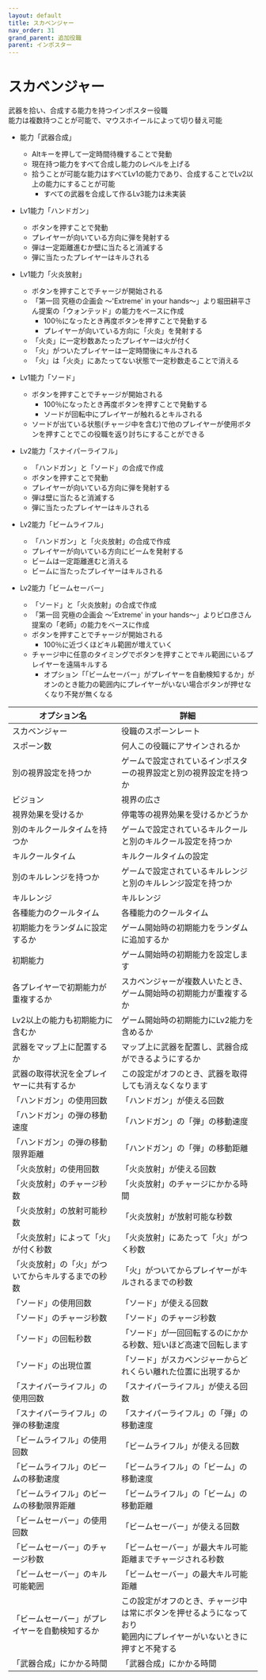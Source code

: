 ```yaml
---
layout: default
title: スカベンジャー
nav_order: 31
grand_parent: 追加役職
parent: インポスター
---
```


# スカベンジャー

武器を拾い、合成する能力を持つインポスター役職<br>
能力は複数持つことが可能で、マウスホイールによって切り替え可能

- 能力「武器合成」
  - Altキーを押して一定時間待機することで発動
  - 現在持つ能力をすべて合成し能力のレベルを上げる
  - 拾うことが可能な能力はすべてLv1の能力であり、合成することでLv2以上の能力にすることが可能
    - すべての武器を合成して作るLv3能力は未実装

- Lv1能力「ハンドガン」
  -  ボタンを押すことで発動
  - プレイヤーが向いている方向に弾を発射する
  - 弾は一定距離進むか壁に当たると消滅する
  - 弾に当たったプレイヤーはキルされる

- Lv1能力「火炎放射」
  - ボタンを押すことでチャージが開始される
  - 「第一回 究極の企画会  ～'Extreme' in your hands～」より堀田耕平さん提案の「ウォンテッド」の能力をベースに作成
    - 100％になったとき再度ボタンを押すことで発動する
    - プレイヤーが向いている方向に「火炎」を発射する
  - 「火炎」に一定秒数あたったプレイヤーは火が付く
  - 「火」がついたプレイヤーは一定時間後にキルされる
  - 「火」は「火炎」にあたってない状態で一定秒数走ることで消える

- Lv1能力「ソード」
  - ボタンを押すことでチャージが開始される
    - 100％になったとき再度ボタンを押すことで発動する
    - ソードが回転中にプレイヤーが触れるとキルされる
  - ソードが出ている状態(チャージ中を含む)で他のプレイヤーが使用ボタンを押すことでこの役職を返り討ちにすることができる

- Lv2能力「スナイパーライフル」
  - 「ハンドガン」と「ソード」の合成で作成
  - ボタンを押すことで発動
  - プレイヤーが向いている方向に弾を発射する
  - 弾は壁に当たると消滅する
  - 弾に当たったプレイヤーはキルされる

- Lv2能力「ビームライフル」
  - 「ハンドガン」と「火炎放射」の合成で作成
  - プレイヤーが向いている方向にビームを発射する
  - ビームは一定距離進むと消える
  - ビームに当たったプレイヤーはキルされる

- Lv2能力「ビームセーバー」
  - 「ソード」と「火炎放射」の合成で作成
  - 「第一回 究極の企画会  ～'Extreme' in your hands～」よりピロ彦さん提案の「老師」の能力をベースに作成
  - ボタンを押すことでチャージが開始される
    - 100％に近づくほどキル範囲が増えていく
  - チャージ中に任意のタイミングでボタンを押すことでキル範囲にいるプレイヤーを遠隔キルする
    - オプション「「ビームセーバー」がプレイヤーを自動検知するか」がオンのとき能力の範囲内にプレイヤーがいない場合ボタンが押せなくなり不発が無くなる


|  オプション名 |  詳細  |
| ---- | ---- |
|  スカベンジャー  | 役職のスポーンレート |
|  スポーン数  | 何人この役職にアサインされるか |
|  別の視界設定を持つか  |  ゲームで設定されているインポスターの視界設定と別の視界設定を持つか  |
|  ビジョン  |  視界の広さ  |
|  視界効果を受けるか  |  停電等の視界効果を受けるかどうか  |
|  別のキルクールタイムを持つか  | ゲームで設定されているキルクールと別のキルクール設定を持つか |
|  キルクールタイム  |  キルクールタイムの設定  |
|  別のキルレンジを持つか  |  ゲームで設定されているキルレンジと別のキルレンジ設定を持つか  |
|  キルレンジ  |  キルレンジ  |
|  各種能力のクールタイム  | 各種能力のクールタイム |
|  初期能力をランダムに設定するか  | ゲーム開始時の初期能力をランダムに追加するか  |
|  初期能力  | ゲーム開始時の初期能力を設定します |
|  各プレイヤーで初期能力が重複するか  | スカベンジャーが複数人いたとき、ゲーム開始時の初期能力が重複するか |
|  Lv2以上の能力も初期能力に含むか  | ゲーム開始時の初期能力にLv2能力を含めるか |
|  武器をマップ上に配置するか  | マップ上に武器を配置し、武器合成ができるようにするか |
|  武器の取得状況を全プレイヤーに共有するか | この設定がオフのとき、武器を取得しても消えなくなります |
|  「ハンドガン」の使用回数  | 「ハンドガン」が使える回数 |
|  「ハンドガン」の弾の移動速度  | 「ハンドガン」の「弾」の移動速度 |
|  「ハンドガン」の弾の移動限界距離  | 「ハンドガン」の「弾」の移動距離 |
|  「火炎放射」の使用回数  | 「火炎放射」が使える回数 |
|  「火炎放射」のチャージ秒数  | 「火炎放射」のチャージにかかる時間 |
|  「火炎放射」の放射可能秒数  | 「火炎放射」が放射可能な秒数 |
|  「火炎放射」によって「火」が付く秒数  | 「火炎放射」にあたって「火」がつく秒数 |
|  「火炎放射」の「火」がついてからキルするまでの秒数  | 「火」がついてからプレイヤーがキルされるまでの秒数 |
|  「ソード」の使用回数  |「ソード」が使える回数 |
|  「ソード」のチャージ秒数  |「ソード」のチャージ秒数 |
|  「ソード」の回転秒数  |「ソード」が一回回転するのにかかる秒数、短いほど高速で回転します |
|  「ソード」の出現位置  |「ソード」がスカベンジャーからどれくらい離れた位置に出現するか |
|  「スナイパーライフル」の使用回数  | 「スナイパーライフル」が使える回数 |
|  「スナイパーライフル」の弾の移動速度  | 「スナイパーライフル」の「弾」の移動速度 |
|  「ビームライフル」の使用回数  | 「ビームライフル」が使える回数 |
|  「ビームライフル」のビームの移動速度  | 「ビームライフル」の「ビーム」の移動速度 |
|  「ビームライフル」のビームの移動限界距離  |「ビームライフル」の「ビーム」の移動距離 |
|  「ビームセーバー」の使用回数  |「ビームセーバー」が使える回数 |
|  「ビームセーバー」のチャージ秒数  |「ビームセーバー」が最大キル可能距離までチャージされる秒数 |
|  「ビームセーバー」のキル可能範囲  |「ビームセーバー」の最大キル可能距離 |
|  「ビームセーバー」がプレイヤーを自動検知するか  | この設定がオフのとき、チャージ中は常にボタンを押せるようになっており<br>範囲内にプレイヤーがいないときに押すと不発する |
|  「武器合成」にかかる時間  | 「武器合成」にかかる時間 |
